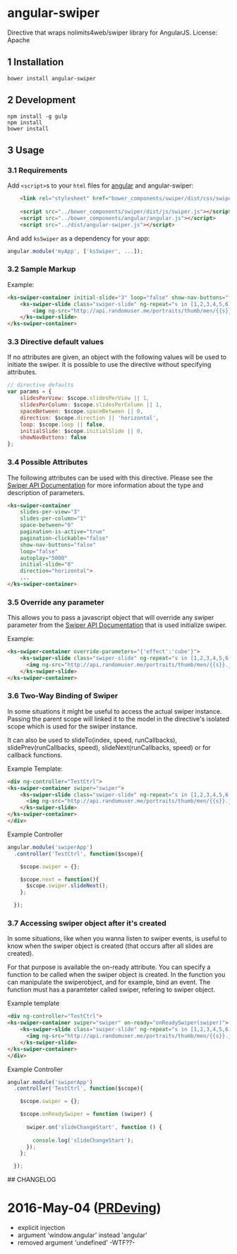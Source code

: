 # angular-swiper
Directive that wraps nolimits4web/swiper library for AngularJS.
License: Apache

## 1 Installation

```
bower install angular-swiper
```

## 2 Development

```
npm install -g gulp
npm install
bower install
```

## 3 Usage
### 3.1 Requirements

Add `<script>`s to your `html` files for [angular](https://github.com/angular/bower-angular) and angular-swiper:

```html
    <link rel="stylesheet" href="bower_components/swiper/dist/css/swiper.min.css">
    
    <script src="../bower_components/swiper/dist/js/swiper.js"></script>
    <script src="../bower_components/angular/angular.js"></script>
    <script src="../dist/angular-swiper.js"></script>
```

And add `ksSwiper` as a dependency for your app:

```javascript
angular.module('myApp', ['ksSwiper', ...]);
```

### 3.2 Sample Markup

Example:
```html
<ks-swiper-container initial-slide="3" loop="false" show-nav-buttons="false" slides-per-view="4" space-between="5" pagination-clickable="false">
    <ks-swiper-slide class="swiper-slide" ng-repeat="s in [1,2,3,4,5,6,7,8,9,10,11,12,13,14]">
        <img ng-src="http://api.randomuser.me/portraits/thumb/men/{{s}}.jpg">
    </ks-swiper-slide>
</ks-swiper-container>
```

### 3.3 Directive default values

If no attributes are given, an object with the following values will be used to initiate the swiper. It is possible to use the directive without specifying attributes.

```javascript
// directive defaults
var params = {
    slidesPerView: $scope.slidesPerView || 1,
    slidesPerColumn: $scope.slidesPerColumn || 1,
    spaceBetween: $scope.spaceBetween || 0,
    direction: $scope.direction || 'horizontal',
    loop: $scope.loop || false,
    initialSlide: $scope.initialSlide || 0,
    showNavButtons: false
};
```

### 3.4 Possible Attributes

The following attributes can be used with this directive. Please see the [Swiper API Documentation](http://www.idangero.us/swiper/api/#.VZ03Je2qpBc) for more information about the type and description of parameters.

```html
<ks-swiper-container
    slides-per-view="3"
    slides-per-column="1"
    space-between="0"
    pagination-is-active="true"
    pagination-clickable="false"
    show-nav-buttons="false"
    loop="false"
    autoplay="5000"
    initial-slide="0"
    direction="horizontal">
    ...
</ks-swiper-container>
```

### 3.5 Override any parameter

This allows you to pass a javascript object that will override any swiper parameter from the [Swiper API Documentation](http://www.idangero.us/swiper/api/#.VZ03Je2qpBc) that is used initialize swiper.

Example:
```html
<ks-swiper-container override-parameters="{'effect':'cube'}">
    <ks-swiper-slide class="swiper-slide" ng-repeat="s in [1,2,3,4,5,6,7,8,9,10,11,12,13,14]">
      <img ng-src="http://api.randomuser.me/portraits/thumb/men/{{s}}.jpg">
    </ks-swiper-slide>
</ks-swiper-container>
```

### 3.6 Two-Way Binding of Swiper

In some situations it might be useful to access the actual swiper instance. Passing the parent scope will linked it to the model in the directive's isolated scope which is used for the swiper instance.

It can also be used to slideTo(index, speed, runCallbacks), slidePrev(runCallbacks, speed), slideNext(runCallbacks, speed) or for callback functions.

Example Template:
```html
<div ng-controller="TestCtrl">
<ks-swiper-container swiper="swiper">
    <ks-swiper-slide class="swiper-slide" ng-repeat="s in [1,2,3,4,5,6,7,8,9,10,11,12,13,14]">
      <img ng-src="http://api.randomuser.me/portraits/thumb/men/{{s}}.jpg">
    </ks-swiper-slide>
</ks-swiper-container>
</div>
```

Example Controller
```javascript
angular.module('swiperApp')
  .controller('TestCtrl', function($scope){

    $scope.swiper = {};

    $scope.next = function(){
      $scope.swiper.slideNext();
    };

  });
```
### 3.7 Accessing swiper object after it's created

In some situations, like when you wanna listen to swiper events, is useful to know when the swiper object is created (that occurs after all slides are created).

For that purpose is available the on-ready attribute. You can specify a function to be called when the swiper object is created. In the function you can manipulate the swiperobject, and for example, bind an event. The function must has a paramteter called swiper, refering to swiper object.

Example template

```html
<div ng-controller="TestCtrl">
<ks-swiper-container swiper="swiper" on-ready="onReadySwiper(swiper)">
    <ks-swiper-slide class="swiper-slide" ng-repeat="s in [1,2,3,4,5,6,7,8,9,10,11,12,13,14]">
      <img ng-src="http://api.randomuser.me/portraits/thumb/men/{{s}}.jpg">
    </ks-swiper-slide>
</ks-swiper-container>
</div>
```

Example Controller
```javascript
angular.module('swiperApp')
  .controller('TestCtrl', function($scope){

    $scope.swiper = {};

    $scope.onReadySwiper = function (swiper) {
      
      swiper.on('slideChangeStart', function () {
      
        console.log('slideChangeStart');
      });
    };

  });
```


## CHANGELOG
# 2016-May-04 ([PRDeving](http://www.github.com/PRDeving))
  * explicit injection
  * argument 'window.angular' instead 'angular'
  * removed argument 'undefined' -WTF??-
